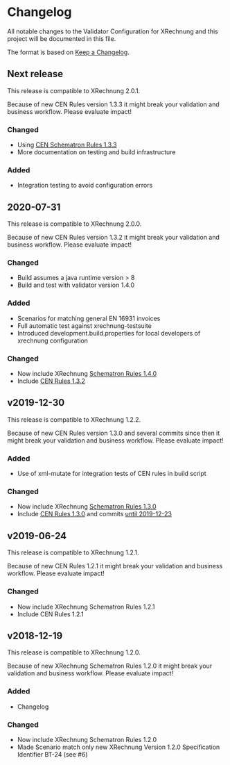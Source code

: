 # Changelog

All notable changes to the Validator Configuration for XRechnung and this project will be documented in this file.

The format is based on [Keep a Changelog](https://keepachangelog.com/en/1.0.0/).
<!--
and this project adheres to [Semantic Versioning](https://semver.org/spec/v2.0.0.html).
-->

## Next release

This release is compatible to XRechnung 2.0.1.

Because of new CEN Rules version 1.3.3 it might break your validation and business workflow. Please evaluate impact!

### Changed

* Using [CEN Schematron Rules 1.3.3](https://github.com/ConnectingEurope/eInvoicing-EN16931/releases/tag/validation-1.3.3)
* More documentation on testing and build infrastructure

### Added

* Integration testing to avoid configuration errors

<!-- Older releases -->

## 2020-07-31

This release is compatible to XRechnung 2.0.0.

Because of new CEN Rules version 1.3.2 it might break your validation and business workflow. Please evaluate impact!

### Changed

* Build assumes a java runtime version > 8
* Build and test with validator version 1.4.0

### Added

* Scenarios for matching general EN 16931 invoices
* Full automatic test against xrechnung-testsuite
* Introduced development.build.properties for local developers of xrechnung configuration

### Changed

* Now include XRechnung [Schematron Rules 1.4.0](https://github.com/itplr-kosit/xrechnung-schematron/releases/tag/release-1.4.0)
* Include [CEN Rules 1.3.2](https://github.com/ConnectingEurope/eInvoicing-EN16931/releases/tag/validation-1.3.2)

## v2019-12-30

This release is compatible to XRechnung 1.2.2.

Because of new CEN Rules version 1.3.0 and several commits since then it might break your validation and business workflow. Please evaluate impact!

### Added

* Use of xml-mutate for integration tests of CEN rules in build script

### Changed

* Now include XRechnung [Schematron Rules 1.3.0](https://github.com/itplr-kosit/xrechnung-schematron/releases/tag/release-1.3.0)
* Include [CEN Rules 1.3.0](https://github.com/ConnectingEurope/eInvoicing-EN16931/releases/tag/validation-1.3.0) and commits [until 2019-12-23](https://github.com/ConnectingEurope/eInvoicing-EN16931/tree/618ae95f35d4f2a1187eee5e0f63695fde87fbd6)

## v2019-06-24

This release is compatible to XRechnung 1.2.1.

Because of new CEN Rules 1.2.1 it might break your validation and business workflow. Please evaluate impact!

### Changed

* Now include XRechnung Schematron Rules 1.2.1
* Include CEN Rules 1.2.1

## v2018-12-19

This release is compatible to XRechnung 1.2.0.

Because of new XRechnung Schematron Rules 1.2.0 it might break your validation and business workflow. Please evaluate impact!

### Added

* Changelog

### Changed

* Now include XRechnung Schematron Rules 1.2.0
* Made Scenario match only new XRechnung Version 1.2.0 Specification Identifier BT-24 (see #6)
